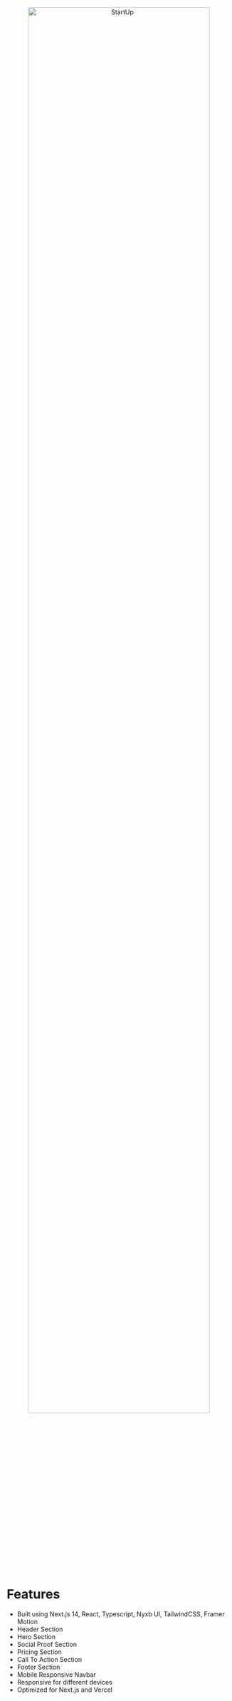<div align="center">
<img alt="StartUp" src="https://cdn.nyxbui.design/startup.gif" width="90%">
</div>

# Features

- Built using Next.js 14, React, Typescript, Nyxb UI, TailwindCSS, Framer Motion
- Header Section
- Hero Section
- Social Proof Section
- Pricing Section
- Call To Action Section
- Footer Section
- Mobile Responsive Navbar
- Responsive for different devices
- Optimized for Next.js and Vercel
